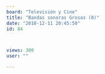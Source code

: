 ```yaml
---
board: "Televisión y Cine"
title: "Bandas sonoras Grosas (8)"
date: "2010-12-11 20:45:50"
id: 84



views: 300
user: ""

---
```

